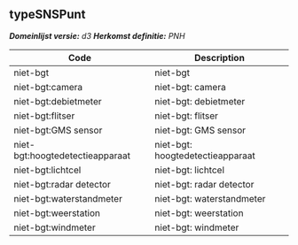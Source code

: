 ## typeSNSPunt

*__Domeinlijst versie:__ d3*
*__Herkomst definitie:__ PNH*

|__Code__ |__Description__	|
|	---	|	---	|
| niet-bgt | niet-bgt |
| niet-bgt:camera | niet-bgt: camera |
| niet-bgt:debietmeter | niet-bgt: debietmeter |
| niet-bgt:flitser | niet-bgt: flitser |
| niet-bgt:GMS sensor | niet-bgt: GMS sensor |
| niet-bgt:hoogtedetectieapparaat | niet-bgt: hoogtedetectieapparaat |
| niet-bgt:lichtcel | niet-bgt: lichtcel |
| niet-bgt:radar detector | niet-bgt: radar detector |
| niet-bgt:waterstandmeter | niet-bgt: waterstandmeter |
| niet-bgt:weerstation | niet-bgt: weerstation |
| niet-bgt:windmeter | niet-bgt: windmeter |
